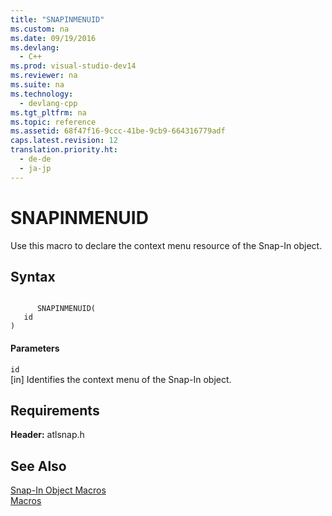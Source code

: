 ```yaml
---
title: "SNAPINMENUID"
ms.custom: na
ms.date: 09/19/2016
ms.devlang: 
  - C++
ms.prod: visual-studio-dev14
ms.reviewer: na
ms.suite: na
ms.technology: 
  - devlang-cpp
ms.tgt_pltfrm: na
ms.topic: reference
ms.assetid: 68f47f16-9ccc-41be-9cb9-664316779adf
caps.latest.revision: 12
translation.priority.ht: 
  - de-de
  - ja-jp
---
```

# SNAPINMENUID
Use this macro to declare the context menu resource of the Snap-In object.  
  
## Syntax  
  
```  
  
      SNAPINMENUID(   
   id    
)  
```  
  
#### Parameters  
 `id`  
 [in] Identifies the context menu of the Snap-In object.  
  
## Requirements  
 **Header:** atlsnap.h  
  
## See Also  
 [Snap-In Object Macros](../vs140/Snap-In-Object-Macros.md)   
 [Macros](../vs140/ATL-Macros.md)